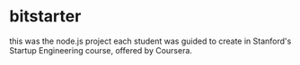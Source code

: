 bitstarter
==========
this was the node.js project each student was guided to create in Stanford's Startup Engineering course, offered by Coursera.
